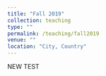 ```yaml
---
title: "Fall 2019"
collection: teaching
type: ""
permalink: /teaching/fall2019
venue: ""
location: "City, Country"
---
```

NEW TEST
